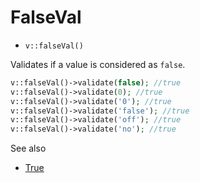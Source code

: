 # FalseVal

- `v::falseVal()`

Validates if a value is considered as `false`.

```php
v::falseVal()->validate(false); //true
v::falseVal()->validate(0); //true
v::falseVal()->validate('0'); //true
v::falseVal()->validate('false'); //true
v::falseVal()->validate('off'); //true
v::falseVal()->validate('no'); //true
```

See also

  * [True](True.md)
